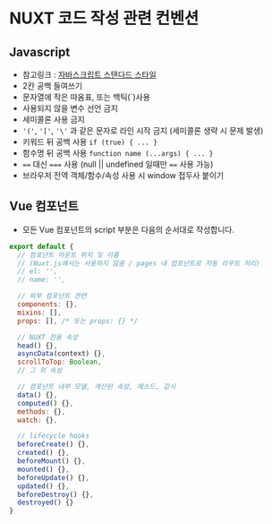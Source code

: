 # NUXT 코드 작성 관련 컨벤션

## Javascript
- 참고링크 : [자바스크립트 스탠다드 스타일](https://standardjs.com/readme-kokr.html)
- 2칸 공백 들여쓰기
- 문자열에 작은 따옴표, 또는 백틱(`)사용
- 사용되지 않을 변수 선언 금지
- 세미콜론 사용 금지
- `'('`, `'['`, `'\'` 과 같은 문자로 라인 시작 금지 (세미콜론 생략 시 문제 발생)
- 키워드 뒤 공백 사용 `if (true) { ... }`
- 함수명 뒤 공백 사용 `function name (...args) { ... }`
- `==` 대신 `===` 사용 (null || undefined 일때만 `==` 사용 가능)
- 브라우저 전역 객체/함수/속성 사용 시 window 접두사 붙이기

## Vue 컴포넌트
- 모든 Vue 컴포넌트의 script 부분은 다음의 순서대로 작성합니다.

```javascript
export default {
  // 컴포넌트 마운트 위치 및 이름
  // (Nuxt.js에서는 사용하지 않음 / pages 내 컴포넌트로 자동 라우트 처리)
  // el: '',
  // name: '',

  // 외부 컴포넌트 관련
  components: {},
  mixins: [],
  props: [], /* 또는 props: {} */

  // NUXT 전용 속성
  head() {},
  asyncData(context) {},
  scrollToTop: Boolean,
  // 그 외 속성

  // 컴포넌트 내부 모델, 계산된 속성, 메소드, 감시
  data() {},
  computed() {},
  methods: {},
  watch: {},

  // lifecycle hooks
  beforeCreate() {},
  created() {},
  beforeMount() {},
  mounted() {},
  beforeUpdate() {},
  updated() {},
  beforeDestroy() {},
  destroyed() {}
}
```